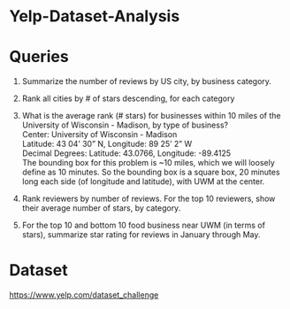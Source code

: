 # Yelp-Dataset-Analysis

# Queries
 1. Summarize the number of reviews by US city, by business category.<br>
 2. Rank all cities by # of stars descending, for each category<br>
 3. What is the average rank (# stars) for businesses within 10 miles of the University of Wisconsin - Madison, by type of     business?<br>
 Center: University of Wisconsin - Madison<br>
 Latitude: 43 04’ 30” N, Longitude: 89 25’ 2” W<br>
 Decimal Degrees: Latitude: 43.0766, Longitude: -89.4125<br>
 The bounding box for this problem is ~10 miles, which we will loosely define as 10 minutes. So the bounding box is a square   box, 20 minutes long each side (of longitude and latitude), with UWM at the center.<br>
  
 4. Rank reviewers by number of reviews. For the top 10 reviewers, show their average number of stars, by category.<br>
 5. For the top 10 and bottom 10 food business near UWM (in terms of stars), summarize star rating for reviews in January       through May.

# Dataset
 https://www.yelp.com/dataset_challenge
